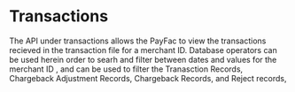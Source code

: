 # Transactions

The API under transactions allows the PayFac to view the transactions recieved in the transaction file for a merchant ID. Database operators can be used herein order to searh and filter between dates and values for the merchant ID , and can be used to filter the Tranasction Records, Chargeback Adjustment Records, Chargeback Records, and Reject records,
